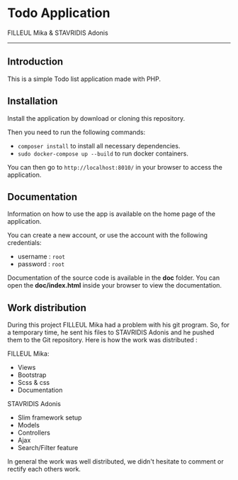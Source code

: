 # Todo Application

FILLEUL Mika & STAVRIDIS Adonis

---

## Introduction

This is a simple Todo list application made with PHP.

## Installation

Install the application by download or cloning this repository.

Then you need to run the following commands:

- `composer install` to install all necessary dependencies.
- `sudo docker-compose up --build` to run docker containers.

You can then go to `http://localhost:8010/` in your browser to access the
application.

## Documentation

Information on how to use the app is available on the home page of the
application.

You can create a new account, or use the account with the following credentials:

- username : `root`
- password : `root`

Documentation of the source code is available in the **doc** folder. You can
open the **doc/index.html** inside your browser to view the documentation.

## Work distribution

During this project FILLEUL Mika had a problem with his git program. So, for a
temporary time, he sent his files to STAVRIDIS Adonis and he pushed them to the
Git repository. Here is how the work was distributed :

FILLEUL Mika:

- Views
- Bootstrap
- Scss & css
- Documentation

STAVRIDIS Adonis

- Slim framework setup
- Models
- Controllers
- Ajax
- Search/Filter feature

In general the work was well distributed, we didn't hesitate to comment or
rectify each others work.
